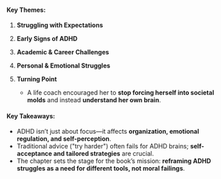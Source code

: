 #### **Key Themes:**  
1. **Struggling with Expectations**  
   
2. **Early Signs of ADHD**  
   
3. **Academic & Career Challenges**  
   
4. **Personal & Emotional Struggles**  
   
5. **Turning Point**  
   - A life coach encouraged her to **stop forcing herself into societal molds** and instead **understand her own brain**.  

#### **Key Takeaways:**  
- ADHD isn’t just about focus—it affects **organization, emotional regulation, and self-perception**.  
- Traditional advice ("try harder") often fails for ADHD brains; **self-acceptance and tailored strategies** are crucial.  
- The chapter sets the stage for the book’s mission: **reframing ADHD struggles as a need for different tools, not moral failings**.  